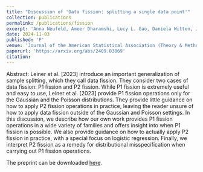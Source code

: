 ```yaml
---
title: "Discussion of 'Data fission: splitting a single data point'"
collection: publications
permalink: /publications/fission
excerpt: 'Anna Neufeld, Ameer Dharamshi, Lucy L. Gao, Daniela Witten, Jacob Bien'
date: 2024-11-03
published: 'F'
venue: 'Journal of the American Statistical Association (Theory & Methods)'
paperurl: 'https://arxiv.org/abs/2409.03069'
citation: 
---
```


Abstract: Leiner et al. [2023] introduce an important generalization of sample splitting, which they call data fission. They consider two cases of data fission: P1 fission and P2 fission. While P1 fission is extremely useful and easy to use, Leiner et al. [2023] provide P1 fission operations only for the Gaussian and the Poisson distributions. They provide little guidance on how to apply P2 fission operations in practice, leaving the reader unsure of how to apply data fission outside of the Gaussian and Poisson settings. In this discussion, we describe how our own work provides P1 fission operations in a wide variety of families and offers insight into when P1 fission is possible. We also provide guidance on how to actually apply P2 fission in practice, with a special focus on logistic regression. Finally, we interpret P2 fission as a remedy for distributional misspecification when carrying out P1 fission operations.

The preprint can be downloaded [here](https://arxiv.org/abs/2409.03069).
